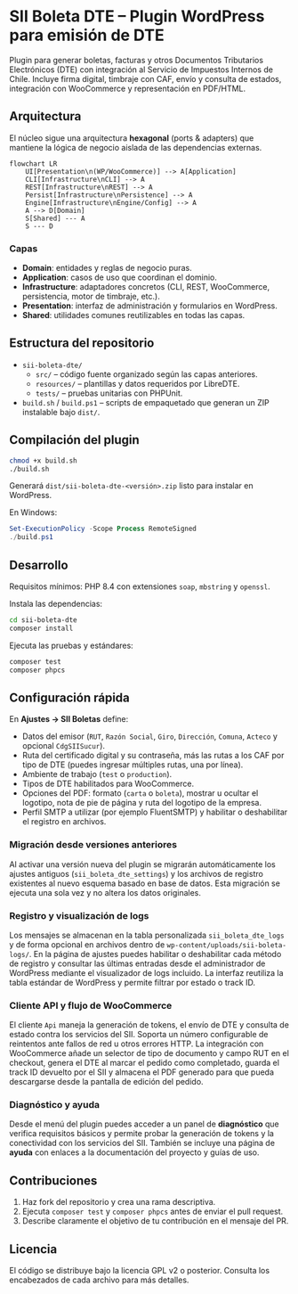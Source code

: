 # SII Boleta DTE – Plugin WordPress para emisión de DTE

Plugin para generar boletas, facturas y otros Documentos Tributarios Electrónicos (DTE) con integración al Servicio de Impuestos Internos de Chile. Incluye firma digital, timbraje con CAF, envío y consulta de estados, integración con WooCommerce y representación en PDF/HTML.

## Arquitectura

El núcleo sigue una arquitectura **hexagonal** (ports & adapters) que mantiene la lógica de negocio aislada de las dependencias externas.

```mermaid
flowchart LR
    UI[Presentation\n(WP/WooCommerce)] --> A[Application]
    CLI[Infrastructure\nCLI] --> A
    REST[Infrastructure\nREST] --> A
    Persist[Infrastructure\nPersistence] --> A
    Engine[Infrastructure\nEngine/Config] --> A
    A --> D[Domain]
    S[Shared] --- A
    S --- D
```

### Capas

- **Domain**: entidades y reglas de negocio puras.
- **Application**: casos de uso que coordinan el dominio.
- **Infrastructure**: adaptadores concretos (CLI, REST, WooCommerce, persistencia, motor de timbraje, etc.).
- **Presentation**: interfaz de administración y formularios en WordPress.
- **Shared**: utilidades comunes reutilizables en todas las capas.

## Estructura del repositorio

- `sii-boleta-dte/`
  - `src/` – código fuente organizado según las capas anteriores.
  - `resources/` – plantillas y datos requeridos por LibreDTE.
  - `tests/` – pruebas unitarias con PHPUnit.
- `build.sh` / `build.ps1` – scripts de empaquetado que generan un ZIP instalable bajo `dist/`.

## Compilación del plugin

```bash
chmod +x build.sh
./build.sh
```

Generará `dist/sii-boleta-dte-<versión>.zip` listo para instalar en WordPress.

En Windows:

```powershell
Set-ExecutionPolicy -Scope Process RemoteSigned
./build.ps1
```

## Desarrollo

Requisitos mínimos: PHP 8.4 con extensiones `soap`, `mbstring` y `openssl`.

Instala las dependencias:

```bash
cd sii-boleta-dte
composer install
```

Ejecuta las pruebas y estándares:

```bash
composer test
composer phpcs
```

## Configuración rápida

En **Ajustes → SII Boletas** define:

- Datos del emisor (`RUT`, `Razón Social`, `Giro`, `Dirección`, `Comuna`, `Acteco` y opcional `CdgSIISucur`).
- Ruta del certificado digital y su contraseña, más las rutas a los CAF por tipo de DTE (puedes ingresar múltiples rutas, una por línea).
- Ambiente de trabajo (`test` o `production`).
- Tipos de DTE habilitados para WooCommerce.
- Opciones del PDF: formato (`carta` o `boleta`), mostrar u ocultar el logotipo, nota de pie de página y ruta del logotipo de la empresa.
- Perfil SMTP a utilizar (por ejemplo FluentSMTP) y habilitar o deshabilitar el registro en archivos.

### Migración desde versiones anteriores

Al activar una versión nueva del plugin se migrarán automáticamente los ajustes
antiguos (`sii_boleta_dte_settings`) y los archivos de registro existentes al
nuevo esquema basado en base de datos. Esta migración se ejecuta una sola vez y
no altera los datos originales.

### Registro y visualización de logs

Los mensajes se almacenan en la tabla personalizada `sii_boleta_dte_logs` y de
forma opcional en archivos dentro de `wp-content/uploads/sii-boleta-logs/`. En
la página de ajustes puedes habilitar o deshabilitar cada método de registro y
consultar las últimas entradas desde el administrador de WordPress mediante el
visualizador de logs incluido.  La interfaz reutiliza la tabla estándar de
WordPress y permite filtrar por estado o track ID.

### Cliente API y flujo de WooCommerce

El cliente `Api` maneja la generación de tokens, el envío de DTE y consulta de
estado contra los servicios del SII.  Soporta un número configurable de reintentos
ante fallos de red u otros errores HTTP.  La integración con WooCommerce añade un
selector de tipo de documento y campo RUT en el checkout, genera el DTE al marcar
el pedido como completado, guarda el track ID devuelto por el SII y almacena el
PDF generado para que pueda descargarse desde la pantalla de edición del pedido.

### Diagnóstico y ayuda

Desde el menú del plugin puedes acceder a un panel de **diagnóstico** que verifica
requisitos básicos y permite probar la generación de tokens y la conectividad con
los servicios del SII.  También se incluye una página de **ayuda** con enlaces a la
documentación del proyecto y guías de uso.

## Contribuciones

1. Haz fork del repositorio y crea una rama descriptiva.
2. Ejecuta `composer test` y `composer phpcs` antes de enviar el pull request.
3. Describe claramente el objetivo de tu contribución en el mensaje del PR.

## Licencia

El código se distribuye bajo la licencia GPL v2 o posterior. Consulta los encabezados de cada archivo para más detalles.
